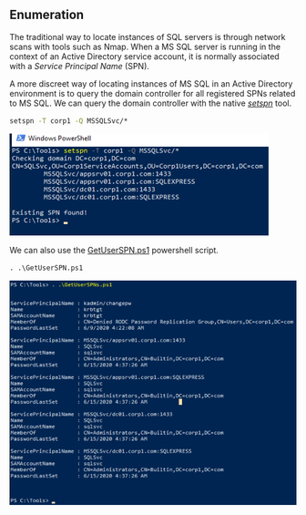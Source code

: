 ##  Enumeration
The traditional way to locate instances of SQL servers is through network scans with tools such as Nmap.
When a MS SQL server is running in the context of an Active Directory service account, it is normally associated with a _Service Principal Name_ (SPN).

A more discreet way of locating instances of MS SQL in an Active Directory environment is to query the domain controller for all registered SPNs related to MS SQL.
We can query the domain controller with the native [_setspn_](https://docs.microsoft.com/en-us/previous-versions/windows/it-pro/windows-server-2012-r2-and-2012/cc731241(v%3Dws.11)) tool.
```cmd
setspn -T corp1 -Q MSSQLSvc/*
```

![](../../../Screenshots/cf-espn.png)

We can also use the [GetUserSPN.ps1](https://github.com/nidem/kerberoast/blob/master/GetUserSPNs.ps1)  powershell script.
```cmd
. .\GetUserSPN.ps1
```

![](../../../Screenshots/gu-spn-c.png)

